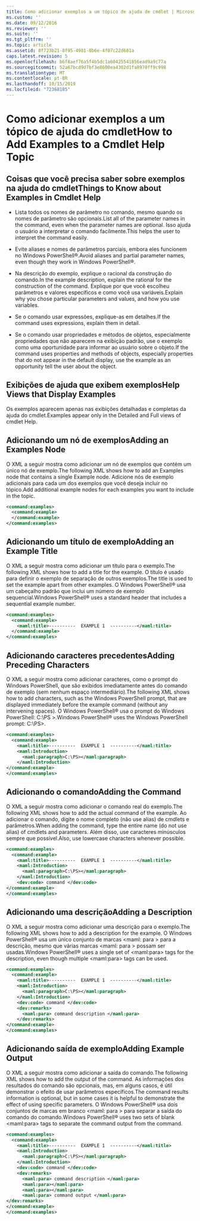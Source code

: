 ```yaml
---
title: Como adicionar exemplos a um tópico de ajuda de cmdlet | Microsoft Docs
ms.custom: ''
ms.date: 09/12/2016
ms.reviewer: ''
ms.suite: ''
ms.tgt_pltfrm: ''
ms.topic: article
ms.assetid: 8f723b21-8f95-4981-8b6e-4f07c22d601a
caps.latest.revision: 5
ms.openlocfilehash: b6f8aef76a5f4b5dc1a60425541856ead9a9c77a
ms.sourcegitcommit: 52a67bcd9d7bf3e8600ea4302d1fa8970ff9c998
ms.translationtype: MT
ms.contentlocale: pt-BR
ms.lasthandoff: 10/15/2019
ms.locfileid: "72368105"
---
```

# <a name="how-to-add-examples-to-a-cmdlet-help-topic"></a><span data-ttu-id="79a17-102">Como adicionar exemplos a um tópico de ajuda do cmdlet</span><span class="sxs-lookup"><span data-stu-id="79a17-102">How to Add Examples to a Cmdlet Help Topic</span></span>

## <a name="things-to-know-about-examples-in-cmdlet-help"></a><span data-ttu-id="79a17-103">Coisas que você precisa saber sobre exemplos na ajuda do cmdlet</span><span class="sxs-lookup"><span data-stu-id="79a17-103">Things to Know about Examples in Cmdlet Help</span></span>

- <span data-ttu-id="79a17-104">Lista todos os nomes de parâmetro no comando, mesmo quando os nomes de parâmetro são opcionais.</span><span class="sxs-lookup"><span data-stu-id="79a17-104">List all of the parameter names in the command, even when the parameter names are optional.</span></span> <span data-ttu-id="79a17-105">Isso ajuda o usuário a interpretar o comando facilmente.</span><span class="sxs-lookup"><span data-stu-id="79a17-105">This helps the user to interpret the command easily.</span></span>

- <span data-ttu-id="79a17-106">Evite aliases e nomes de parâmetros parciais, embora eles funcionem no Windows PowerShell®.</span><span class="sxs-lookup"><span data-stu-id="79a17-106">Avoid aliases and partial parameter names, even though they work in Windows PowerShell®.</span></span>

- <span data-ttu-id="79a17-107">Na descrição do exemplo, explique o racional da construção do comando.</span><span class="sxs-lookup"><span data-stu-id="79a17-107">In the example description, explain the rational for the construction of the command.</span></span> <span data-ttu-id="79a17-108">Explique por que você escolheu parâmetros e valores específicos e como você usa variáveis.</span><span class="sxs-lookup"><span data-stu-id="79a17-108">Explain why you chose particular parameters and values, and how you use variables.</span></span>

- <span data-ttu-id="79a17-109">Se o comando usar expressões, explique-as em detalhes.</span><span class="sxs-lookup"><span data-stu-id="79a17-109">If the command uses expressions, explain them in detail.</span></span>

- <span data-ttu-id="79a17-110">Se o comando usar propriedades e métodos de objetos, especialmente propriedades que não aparecem na exibição padrão, use o exemplo como uma oportunidade para informar ao usuário sobre o objeto.</span><span class="sxs-lookup"><span data-stu-id="79a17-110">If the command uses properties and methods of objects, especially properties that do not appear in the default display, use the example as an opportunity tell the user about the object.</span></span>

## <a name="help-views-that-display-examples"></a><span data-ttu-id="79a17-111">Exibições de ajuda que exibem exemplos</span><span class="sxs-lookup"><span data-stu-id="79a17-111">Help Views that Display Examples</span></span>

<span data-ttu-id="79a17-112">Os exemplos aparecem apenas nas exibições detalhadas e completas da ajuda do cmdlet.</span><span class="sxs-lookup"><span data-stu-id="79a17-112">Examples appear only in the Detailed and Full views of cmdlet Help.</span></span>

## <a name="adding-an-examples-node"></a><span data-ttu-id="79a17-113">Adicionando um nó de exemplos</span><span class="sxs-lookup"><span data-stu-id="79a17-113">Adding an Examples Node</span></span>

<span data-ttu-id="79a17-114">O XML a seguir mostra como adicionar um nó de exemplos que contém um único nó de exemplo.</span><span class="sxs-lookup"><span data-stu-id="79a17-114">The following XML shows how to add an Examples node that contains a single Example node.</span></span> <span data-ttu-id="79a17-115">Adicione nós de exemplo adicionais para cada um dos exemplos que você deseja incluir no tópico.</span><span class="sxs-lookup"><span data-stu-id="79a17-115">Add additional example nodes for each examples you want to include in the topic.</span></span>

```xml
<command:examples>
  <command:example>
  </command:example>
</command:examples>
```

## <a name="adding-an-example-title"></a><span data-ttu-id="79a17-116">Adicionando um título de exemplo</span><span class="sxs-lookup"><span data-stu-id="79a17-116">Adding an Example Title</span></span>

<span data-ttu-id="79a17-117">O XML a seguir mostra como adicionar um título para o exemplo.</span><span class="sxs-lookup"><span data-stu-id="79a17-117">The following XML shows how to add a title for the example.</span></span> <span data-ttu-id="79a17-118">O título é usado para definir o exemplo de separação de outros exemplos.</span><span class="sxs-lookup"><span data-stu-id="79a17-118">The title is used to set the example apart from other examples.</span></span> <span data-ttu-id="79a17-119">O Windows PowerShell® usa um cabeçalho padrão que inclui um número de exemplo sequencial.</span><span class="sxs-lookup"><span data-stu-id="79a17-119">Windows PowerShell® uses a standard header that includes a sequential example number.</span></span>

```xml
<command:examples>
  <command:example>
    <maml:title>----------  EXAMPLE 1  ----------</maml:title>
  </command:example>
</command:examples>
```

## <a name="adding-preceding-characters"></a><span data-ttu-id="79a17-120">Adicionando caracteres precedentes</span><span class="sxs-lookup"><span data-stu-id="79a17-120">Adding Preceding Characters</span></span>

<span data-ttu-id="79a17-121">O XML a seguir mostra como adicionar caracteres, como o prompt do Windows PowerShell, que são exibidos imediatamente antes do comando de exemplo (sem nenhum espaço intermediário).</span><span class="sxs-lookup"><span data-stu-id="79a17-121">The following XML shows how to add characters, such as the Windows PowerShell prompt, that are displayed immediately before the example command (without any intervening spaces).</span></span> <span data-ttu-id="79a17-122">O Windows PowerShell® usa o prompt do Windows PowerShell: C:\PS >.</span><span class="sxs-lookup"><span data-stu-id="79a17-122">Windows PowerShell® uses the Windows PowerShell prompt: C:\PS>.</span></span>

```xml
<command:examples>
  <command:example>
    <maml:title>----------  EXAMPLE 1  ----------</maml:title>
    <maml:Introduction>
      <maml:paragraph>C:\PS></maml:paragraph>
    </maml:Introduction>
</command:example>
</command:examples>
```

## <a name="adding-the-command"></a><span data-ttu-id="79a17-123">Adicionando o comando</span><span class="sxs-lookup"><span data-stu-id="79a17-123">Adding the Command</span></span>

<span data-ttu-id="79a17-124">O XML a seguir mostra como adicionar o comando real do exemplo.</span><span class="sxs-lookup"><span data-stu-id="79a17-124">The following XML shows how to add the actual command of the example.</span></span> <span data-ttu-id="79a17-125">Ao adicionar o comando, digite o nome completo (não use alias) de cmdlets e parâmetros.</span><span class="sxs-lookup"><span data-stu-id="79a17-125">When adding the command, type the entire name (do not use alias) of cmdlets and parameters.</span></span> <span data-ttu-id="79a17-126">Além disso, use caracteres minúsculos sempre que possível.</span><span class="sxs-lookup"><span data-stu-id="79a17-126">Also, use lowercase characters whenever possible.</span></span>

```xml
<command:examples>
  <command:example>
    <maml:title>----------  EXAMPLE 1  ----------</maml:title>
    <maml:Introduction>
      <maml:paragraph>C:\PS></maml:paragraph>
    </maml:Introduction>
    <dev:code> command </dev:code>
</command:example>
</command:examples>
```

## <a name="adding-a-description"></a><span data-ttu-id="79a17-127">Adicionando uma descrição</span><span class="sxs-lookup"><span data-stu-id="79a17-127">Adding a Description</span></span>

<span data-ttu-id="79a17-128">O XML a seguir mostra como adicionar uma descrição para o exemplo.</span><span class="sxs-lookup"><span data-stu-id="79a17-128">The following XML shows how to add a description for the example.</span></span> <span data-ttu-id="79a17-129">O Windows PowerShell® usa um único conjunto de marcas \<maml: para > para a descrição, mesmo que várias marcas \<maml: para > possam ser usadas.</span><span class="sxs-lookup"><span data-stu-id="79a17-129">Windows PowerShell® uses a single set of \<maml:para> tags for the description, even though multiple \<maml:para> tags can be used.</span></span>

```xml
<command:examples>
  <command:example>
    <maml:title>----------  EXAMPLE 1  ----------</maml:title>
    <maml:Introduction>
      <maml:paragraph>C:\PS></maml:paragraph>
    </maml:Introduction>
    <dev:code> command </dev:code>
    <dev:remarks>
      <maml:para> command description </maml:para>
    </dev:remarks>
</command:example>
</command:examples>
```

## <a name="adding-example-output"></a><span data-ttu-id="79a17-130">Adicionando saída de exemplo</span><span class="sxs-lookup"><span data-stu-id="79a17-130">Adding Example Output</span></span>

<span data-ttu-id="79a17-131">O XML a seguir mostra como adicionar a saída do comando.</span><span class="sxs-lookup"><span data-stu-id="79a17-131">The following XML shows how to add the output of the command.</span></span> <span data-ttu-id="79a17-132">As informações dos resultados do comando são opcionais, mas, em alguns casos, é útil demonstrar o efeito de usar parâmetros específicos.</span><span class="sxs-lookup"><span data-stu-id="79a17-132">The command results information is optional, but in some cases it is helpful to demonstrate the effect of using specific parameters.</span></span> <span data-ttu-id="79a17-133">O Windows PowerShell® usa dois conjuntos de marcas em branco \<maml: para > para separar a saída do comando do comando.</span><span class="sxs-lookup"><span data-stu-id="79a17-133">Windows PowerShell® uses two sets of blank \<maml:para> tags to separate the command output from the command.</span></span>

```xml
<command:examples>
  <command:example>
    <maml:title>----------  EXAMPLE 1  ----------</maml:title>
    <maml:Introduction>
      <maml:paragraph>C:\PS></maml:paragraph>
    </maml:Introduction>
    <dev:code> command </dev:code>
    <dev:remarks>
      <maml:para> command description </maml:para>
      <maml:para></maml:para>
      <maml:para></maml:para>
      <maml:para> command output </maml:para>
</dev:remarks>
</command:example>
</command:examples>
```